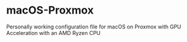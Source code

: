 # macOS-Proxmox
Personally working configuration file for macOS on Proxmox with GPU Acceleration with an AMD Ryzen CPU
